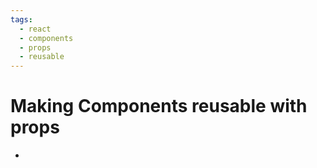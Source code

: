 ```yaml
---
tags:
  - react
  - components
  - props
  - reusable
---
```

# Making Components reusable with props

* 
